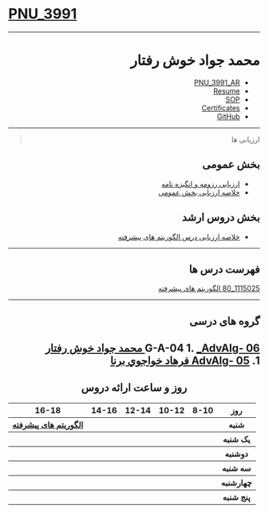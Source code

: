 # [PNU_3991](https://github.com/AliRazavi-edu/PNU_3991#TOC)

<div dir="rtl">
     
---------

# محمد جواد خوش رفتار
- [PNU_3991_AR](https://github.com/javadkh76/PNU_3991_AR)
- [Resume](https://javadkh76.github.io/) 
- [SOP](https://javadkh76.github.io/SOP/)
- [Certificates](https://www.sololearn.com/certificates/course/en/2490541/1024/landscape/png)
- [GitHub](https://github.com/javadkh76)

------------------
> ارزیابی ها

##  بخش عمومی
- [ارزیابی رزومه و انگیزه نامه](https://github.com/javadkh76/PNU_3991_AR/blob/main/_General/JK_CV_CheckList_AR_3991.pdf)
- [خلاصه ارزیابی بخش عمومی](https://github.com/javadkh76/PNU_3991_AR/blob/main/_General/JK_GeneralSection_CheckList_AR_3991.pdf)

##  بخش دروس ارشد
- [خلاصه ارزیابی درس الگوریتم های پیشرفته](https://github.com/javadkh76/PNU_3991_AR/blob/main/AdvancedAlgorithms/JK_AdvancedAlgorithms_CheckList_AR_3991.pdf)

------------------
## فهرست درس ها  

[1115025_80	الگوریتم های پیشرفته](https://github.com/javadkh76/PNU_3991_AR/tree/main/AdvancedAlgorithms)

--------------
## گروه های درسی      
    
G-A-04
     1. [_AdvAlg- 06 محمد جواد خوش رفتار](https://github.com/AliRazavi-edu/PNU_3991/tree/master/_MSc/AdvancedAlgorithms/1115025_80/06_%D9%85%D8%AD%D9%85%D8%AF%D8%AC%D9%88%D8%A7%D8%AF%20%D8%AE%D9%88%D8%B4%20%D8%B1%D9%81%D8%AA%D8%A7%D8%B1)          
    1. [AdvAlg- 05 فرهاد خواجوي برنا](https://github.com/AliRazavi-edu/PNU_3991/tree/master/_MSc/AdvancedAlgorithms/1115025_80/05_%D9%81%D8%B1%D9%87%D8%A7%D8%AF%20%D8%AE%D9%88%D8%A7%D8%AC%D9%88%D9%8A%20%D8%A8%D8%B1%D9%86%D8%A7) 
------------------
<div align="center">
     
## روز و ساعت ارائه دروس

</div>

<div dir="ltr">
     
<table style="width:100%">
  <tr>
    <th style="text-align: center">16-18</th>
    <th >14-16</th>
    <th >12-14</th>
    <th>10-12</th>
    <th>8-10</th>
    <th>روز</th>
  </tr>
  <tr>
    <th ><a href="https://github.com/AliRazavi-edu/PNU_3991/tree/master/_MSc/AdvancedAlgorithms#TOC">الگوریتم های پیشرفته</a></th>
    <th ><a > </a></th>
    <th ><a > </a></th>
    <th></th>
    <th ></th>
    <th>شنبه</th>
  </tr>
   <tr>
    <th ></th>
    <th ></th>
    <th></th>
    <th></th>
    <th ></th>
    <th>یک شنبه</th>
  </tr>
   <tr>
     <th ><a> </a> </th>
     <th ><a > </a></th>
     <th><a  > </a></th>
    <th ></th> 
    <th></th>
  <th>دوشنبه</th>
  </tr>
   <tr>
    <th ></th>
    <th ></th>
    <th></th>
    <th></th>
    <th ></th>
    <th>سه شنبه</th>
  </tr>
   <tr>
    <th ></th>
    <th ></th>
    <th></th>
    <th></th>
     <th ></th>
    <th>چهارشنبه</th>
  </tr>
   <tr>
    <th ></th>
     <th ><a></a></th>
     <th ></th>
     <th></th>
    <th></th>
    <th>پنج شنبه</th>
  </tr>
</table>

</div>
